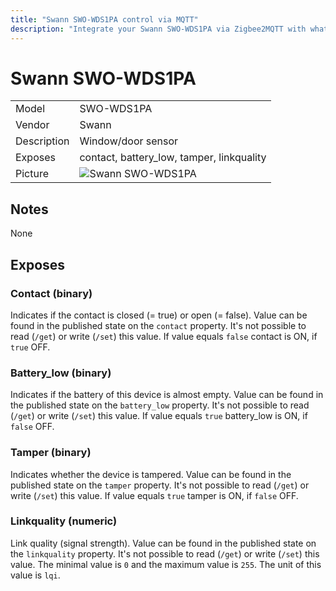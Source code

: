 ```yaml
---
title: "Swann SWO-WDS1PA control via MQTT"
description: "Integrate your Swann SWO-WDS1PA via Zigbee2MQTT with whatever smart home infrastructure you are using without the vendors bridge or gateway."
---
```


<!-- !!!! -->
<!-- ATTENTION: This file is auto-generated through docgen! -->
<!-- You can only edit the "## Notes"-Section. -->
<!-- !!!! -->

# Swann SWO-WDS1PA

|     |     |
|-----|-----|
| Model | SWO-WDS1PA  |
| Vendor  | Swann  |
| Description | Window/door sensor |
| Exposes | contact, battery_low, tamper, linkquality |
| Picture | ![Swann SWO-WDS1PA](https://psi-4ward.github.io/zigbee2mqtt-docs/images/devices/SWO-WDS1PA.jpg) |


## Notes

None



## Exposes

### Contact (binary)
Indicates if the contact is closed (= true) or open (= false).
Value can be found in the published state on the `contact` property.
It's not possible to read (`/get`) or write (`/set`) this value.
If value equals `false` contact is ON, if `true` OFF.

### Battery_low (binary)
Indicates if the battery of this device is almost empty.
Value can be found in the published state on the `battery_low` property.
It's not possible to read (`/get`) or write (`/set`) this value.
If value equals `true` battery_low is ON, if `false` OFF.

### Tamper (binary)
Indicates whether the device is tampered.
Value can be found in the published state on the `tamper` property.
It's not possible to read (`/get`) or write (`/set`) this value.
If value equals `true` tamper is ON, if `false` OFF.

### Linkquality (numeric)
Link quality (signal strength).
Value can be found in the published state on the `linkquality` property.
It's not possible to read (`/get`) or write (`/set`) this value.
The minimal value is `0` and the maximum value is `255`.
The unit of this value is `lqi`.

